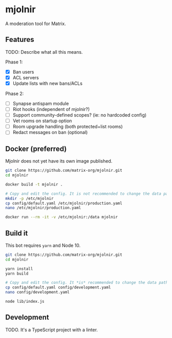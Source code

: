 # mjolnir

A moderation tool for Matrix.

## Features

TODO: Describe what all this means.

Phase 1:
* [x] Ban users
* [x] ACL servers
* [x] Update lists with new bans/ACLs

Phase 2:
* [ ] Synapse antispam module
* [ ] Riot hooks (independent of mjolnir?)
* [ ] Support community-defined scopes? (ie: no hardcoded config)
* [ ] Vet rooms on startup option
* [ ] Room upgrade handling (both protected+list rooms)
* [ ] Redact messages on ban (optional)

## Docker (preferred)

Mjolnir does not yet have its own image published.

```bash
git clone https://github.com/matrix-org/mjolnir.git
cd mjolnir

docker build -t mjolnir .

# Copy and edit the config. It is not recommended to change the data path.
mkdir -p /etc/mjolnir
cp config/default.yaml /etc/mjolnir/production.yaml
nano /etc/mjolnir/production.yaml

docker run --rm -it -v /etc/mjolnir:/data mjolnir
```

## Build it

This bot requires `yarn` and Node 10.

```bash
git clone https://github.com/matrix-org/mjolnir.git
cd mjolnir

yarn install
yarn build

# Copy and edit the config. It *is* recommended to change the data path.
cp config/default.yaml config/development.yaml
nano config/development.yaml

node lib/index.js
```

## Development

TODO. It's a TypeScript project with a linter.
